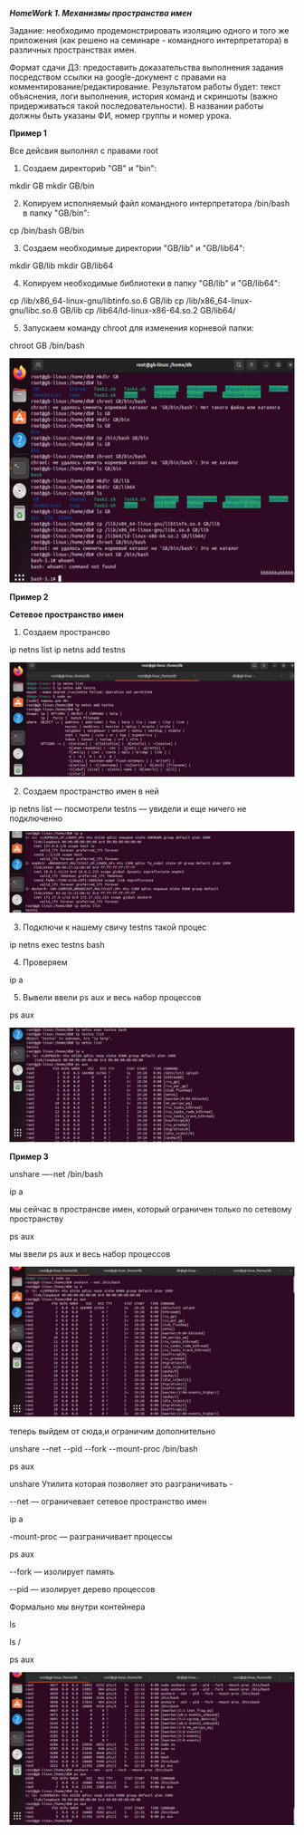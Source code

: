 ***HomeWork 1. Механизмы пространства имен***

Задание: необходимо продемонстрировать изоляцию одного и того же приложения (как решено на семинаре - командного интерпретатора) в различных пространствах имен.

Формат сдачи ДЗ: предоставить доказательства выполнения задания посредством ссылки на google-документ с правами на комментирование/редактирование.
Результатом работы будет: текст объяснения, логи выполнения, история команд и скриншоты (важно придерживаться такой последовательности).
В названии работы должны быть указаны ФИ, номер группы и номер урока.

**Пример 1**

Все дейсвия выполнял с правами root

1. Создаем директориb "GB" и "bin":

mkdir GB
mkdir GB/bin

2. Копируем исполняемый файл командного интерпретатора /bin/bash в папку "GB/bin":

cp /bin/bash GB/bin

3. Создаем необходимые директории "GB/lib" и "GB/lib64":

mkdir GB/lib
mkdir GB/lib64

4. Копируем необходимые библиотеки в папку "GB/lib" и "GB/lib64":

cp /lib/x86_64-linux-gnu/libtinfo.so.6 GB/lib
cp /lib/x86_64-linux-gnu/libc.so.6 GB/lib
cp /lib64/ld-linux-x86-64.so.2 GB/lib64/

5. Запускаем команду chroot для изменения корневой папки:

chroot GB /bin/bash

![](001.jpg)

**Пример 2**

**Сетевое пространство имен**

1. Создаем пространсво

ip netns list
ip netns add testns

![](002.jpg)

2. Создаем пространство имен в ней

ip netns list — посмотрели
testns — увидели и еще ничего не подключенно

![](003.jpg)

3. Подключи к нашему свичу testns такой процес

ip netns exec testns bash

4. Проверяем 

ip a

5. Вывели ввели ps aux и весь набор процессов

ps aux

![](004.jpg)

**Пример 3**

unshare —-net /bin/bash

ip a

мы сейчас в пространсве имен, который ограничен только по сетевому пространству

ps aux

мы ввели ps aux и весь набор процессов

![](005.jpg)

теперь выйдем от сюда,и ограничим дополнительно

unshare --net --pid --fork --mount-proc /bin/bash

ps aux

unshare Утилита которая позволяет это разграничивать -

--net — ограничевает сетевое пространство имен

ip a

-mount-proc — разграничивает процессы

ps aux

--fork — изолирует память

--pid — изолирует дерево процессов

Формально мы внутри контейнера

ls

ls /

ps aux

![](006.jpg)